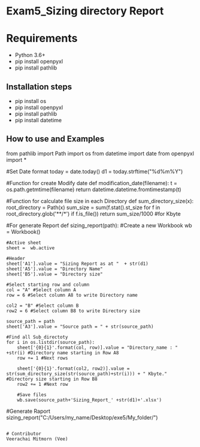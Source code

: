 # Exam5_Sizing directory Report

# Requirements
- Python 3.6+
- pip install openpyxl
- pip install pathlib


## Installation steps
- pip install os
- pip install openpyxl
- pip install pathlib
- pip install datetime

## How to use and Examples
from pathlib import Path
import os
from datetime import date
from openpyxl import *

#Set Date format
today = date.today()
d1 = today.strftime("%d%m%Y")

#Function for create Modify date
def modification_date(filename):
    t = os.path.getmtime(filename)
    return datetime.datetime.fromtimestamp(t)

#Function for calculate file size in each Directory
def sum_directory_size(x):
    root_directory = Path(x)
    sum_size = sum(f.stat().st_size for f in root_directory.glob('**/*') if f.is_file())
    return sum_size/1000 #for Kbyte

#For generate Report
def sizing_report(path):
    #Create a new Workbook
    wb = Workbook()
    
    #Active sheet
    sheet =  wb.active
    
    #Header
    sheet['A1'].value = "Sizing Report as at "  + str(d1)
    sheet['A5'].value = "Directory Name"
    sheet['B5'].value = "Directory size"
    
    #Select starting row and column
    col = "A" #Select column A
    row = 6 #Select column A8 to write Directory name
    
    col2 = "B" #Select column B
    row2 = 6 #Select column B8 to write Directory size
     
    source_path = path
    sheet['A3'].value = "Source path = " + str(source_path)
    
    #Find all Sub_directoty
    for i in os.listdir(source_path):     
        sheet['{0}{1}'.format(col, row)].value = "Directory_name : " +str(i) #Directory name starting in Row A8
        row += 1 #Next rows
        
        sheet['{0}{1}'.format(col2, row2)].value = str(sum_directory_size(str(source_path)+str(i))) + " Kbyte." #Directory size starting in Row B8
        row2 += 1 #Next row
        
        #Save files
        wb.save(source_path+'Sizing_Report_' +str(d1)+'.xlsx')
#Generate Raport
sizing_report("C:/Users/my_name/Desktop/exe5/My_folder/")
```

# Contributor
Veerachai Mitmorn (Vee)




